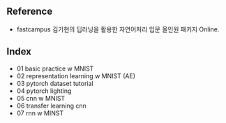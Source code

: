 ## Reference
- fastcampus 김기현의 딥러닝을 활용한 자연어처리 입문 올인원 패키지 Online.

## Index
- 01 basic practice w MNIST
- 02 representation learning w MNIST (AE)
- 03 pytorch dataset tutorial
- 04 pytorch lighting
- 05 cnn w MNIST
- 06 transfer learning cnn
- 07 rnn w MINST